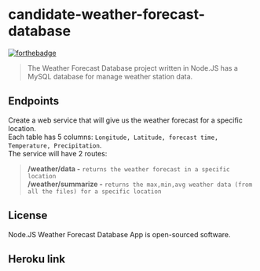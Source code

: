 # candidate-weather-forecast-database

[![forthebadge](https://forthebadge.com/images/badges/made-with-javascript.svg)](https://forthebadge.com)


> The Weather Forecast Database project written in Node.JS has a MySQL database for manage weather station data.

Endpoints
---
Create a web service that will give us the weather forecast for a specific location.\
Each table has 5 columns:
```Longitude, Latitude, forecast time, Temperature, Precipitation```. \
The service will have 2 routes: 
> **/weather/data -** ```returns the weather forecast in a specific location``` 
\
> **/weather/summarize -** ```returns the max,min,avg weather data (from all the files) for a specific location```


License
---
Node.JS Weather Forecast Database App is open-sourced software.


Heroku link
---



